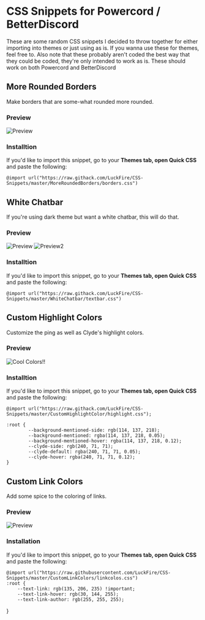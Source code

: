 # CSS Snippets for Powercord / BetterDiscord
These are some random CSS snippets I decided to throw together for either importing into themes or just using as is. If you wanna use these for themes, feel free to. Also note that these probably aren't coded the best way that they could be coded, they're only intended to work as is. These should work on both Powercord and BetterDiscord

## More Rounded Borders
Make borders that are some-what rounded more rounded.
### Preview
![Preview ](https://cdn.discordapp.com/attachments/738968109288914976/751152635196735528/unknown.png)
### Installtion
If you'd like to import this snippet, go to your **Themes tab, open Quick CSS** and paste the following: 

	@import url("https://raw.githack.com/LuckFire/CSS-Snippets/master/MoreRoundedBorders/borders.css")
  

## White Chatbar
If you're using dark theme but want a white chatbar, this will do that.

### Preview
![Preview](https://cdn.discordapp.com/attachments/738968109288914976/752322486938632263/unknown.png)
![Preview2](https://cdn.discordapp.com/attachments/738968109288914976/752281020992061515/unknown.png)  

### Installtion
If you'd like to import this snippet, go to your **Themes tab, open Quick CSS** and paste the following:

    @import url("https://raw.githack.com/LuckFire/CSS-Snippets/master/WhiteChatbar/textbar.css")

## Custom Highlight Colors
Customize the ping as well as Clyde's highlight colors.

### Preview 
![Cool Colors!!](https://cdn.discordapp.com/attachments/738968109288914976/752296542207213653/unknown.png)

### Installtion
If you'd like to import this snippet, go to your **Themes tab, open Quick CSS** and paste the following:

    @import url("https://raw.githack.com/LuckFire/CSS-Snippets/master/CustomHighlightColor/highlight.css");

    :root {
            --background-mentioned-side: rgb(114, 137, 218);
            --background-mentioned: rgba(114, 137, 218, 0.05);
            --background-mentioned-hover: rgba(114, 137, 218, 0.12);
            --clyde-side: rgb(240, 71, 71); 
            --clyde-default: rgba(240, 71, 71, 0.05);
            --clyde-hover: rgba(240, 71, 71, 0.12);
    }



## Custom Link Colors
Add some spice to the coloring of links.

### Preview
![Preview](https://cdn.discordapp.com/attachments/738968109288914976/752318169531809802/unknown.png)

### Installation
If you'd like to import this snippet, go to your  **Themes tab, open Quick CSS**  and paste the following:

	@import url("https://raw.githubusercontent.com/LuckFire/CSS-Snippets/master/CustomLinkColors/linkcolos.css")
	:root {
   		--text-link: rgb(135, 206, 235) !important;
   		--text-link-hover: rgb(30, 144, 255);
   		--text-link-author: rgb(255, 255, 255);
}
